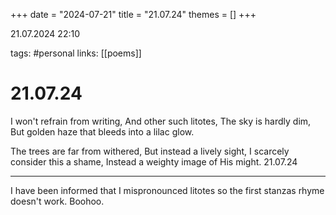+++
date = "2024-07-21"
title = "21.07.24"
themes = []
+++

21.07.2024 22:10

tags: #personal
links: [[poems]]

# 21.07.24

I won't refrain from writing,
And other such litotes,
The sky is hardly dim,
But golden haze that bleeds into a lilac glow.

The trees are far from withered,
But instead a lively sight,
I scarcely consider this a shame,
Instead a weighty image of His might.
21.07.24

---

I have been informed that I mispronounced litotes so the first stanzas rhyme doesn't work. Boohoo.
